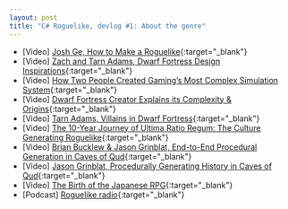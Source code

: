```yaml
---
layout: post
title: "C# Roguelike, devlog #1: About the genre"
---
```


- \[Video\] [Josh Ge, How to Make a Roguelike](https://youtu.be/jviNpRGuCIU){:target="_blank"}
- \[Video\] [Zach and Tarn Adams, Dwarf Fortress Design Inspirations](https://youtu.be/Zh6dnx9FM1g){:target="_blank"}
- \[Video\] [How Two People Created Gaming’s Most Complex Simulation System](https://youtu.be/1ieGQ_YddX0){:target="_blank"}
- \[Video\] [Dwarf Fortress Creator Explains its Complexity & Origins](https://youtu.be/VAhHkJQ3KgY){:target="_blank"}
- \[Video\] [Tarn Adams, Villains in Dwarf Fortress](https://youtu.be/4-7TtPX5uhg){:target="_blank"}
- \[Video\] [The 10-Year Journey of Ultima Ratio Regum: The Culture Generating Roguelike](https://youtu.be/giIIoIKntnw){:target="_blank"}
- \[Video\] [Brian Bucklew & Jason Grinblat, End-to-End Procedural Generation in Caves of Qud](https://youtu.be/jV-DZqdKlnE){:target="_blank"}
- \[Video\] [Jason Grinblat, Procedurally Generating History in Caves of Qud](https://youtu.be/H0sLa1y3BW4){:target="_blank"}
- \[Video\] [The Birth of the Japanese RPG](https://youtu.be/fJiwn8iXqOI){:target="_blank"}
- \[Podcast\] [Roguelike radio](http://www.roguelikeradio.com/){:target="_blank"}